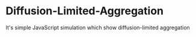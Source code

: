 # Diffusion-Limited-Aggregation
It's simple JavaScript simulation which show diffusion-limited aggregation
